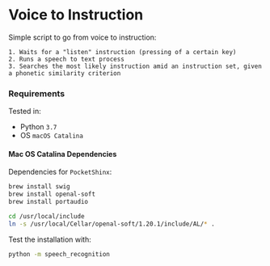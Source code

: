 # Voice to Instruction

Simple script to go from voice to instruction:

    1. Waits for a "listen" instruction (pressing of a certain key)
    2. Runs a speech to text process
    3. Searches the most likely instruction amid an instruction set, given a phonetic similarity criterion


### Requirements

Tested in:

* Python `3.7`
* OS `macOS Catalina`

#### Mac OS Catalina Dependencies

Dependencies for `PocketShinx`:

```sh
brew install swig
brew install openal-soft
brew install portaudio

cd /usr/local/include
ln -s /usr/local/Cellar/openal-soft/1.20.1/include/AL/* .
```

Test the installation with:

```sh
python -m speech_recognition
```
